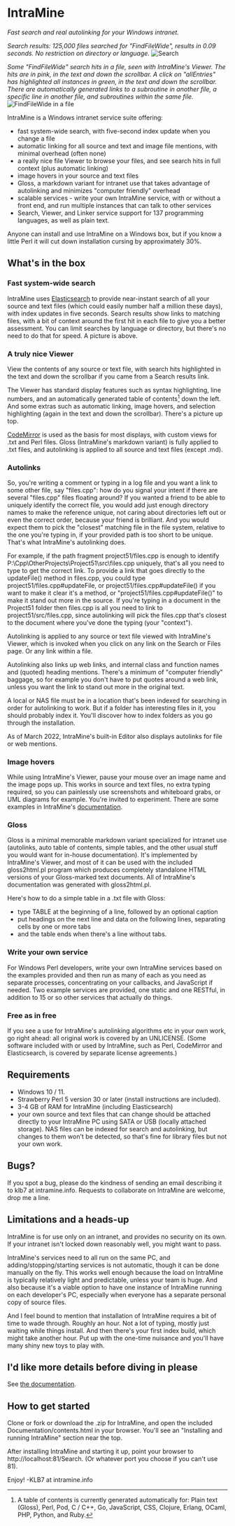 # IntraMine

*Fast search and real autolinking for your Windows intranet.*

*Search results: 125,000 files searched for "FindFileWide", results in 0.09 seconds. No restriction on directory or language.*
![Search](https://github.com/KLB7/IntraMine/blob/master/Documentation/images/Search1.png)

*Some "FindFileWide" search hits in a file, seen with IntraMine's Viewer. The hits are in pink, in the text and down the scrollbar. A click on "allEntries" has highlighted all instances in green, in the text and down the scrollbar. There are automatically generated links to a subroutine in another file, a specific line in another file, and subroutines within the same file.*
![FindFileWide in a file](https://github.com/KLB7/IntraMine/blob/master/Documentation/images/2020-05-04%2016_22_47-win_wide_filepaths.pm.png)

IntraMine is a Windows intranet service suite offering:
 - fast system-wide search, with five-second index update when you change a file
 - automatic linking for all source and text and image file mentions, with minimal overhead (often none)
 - a really nice file Viewer to browse your files, and see search hits in full context (plus automatic linking)
 - image hovers in your source and text files
 - Gloss, a markdown variant for intranet use that takes advantage of autolinking and minimizes "computer friendly" overhead
 - scalable services - write your own IntraMine service, with or without a front end, and run multiple instances that can talk to other services
 - Search, Viewer, and Linker service support for 137 programming languages, as well as plain text.

Anyone can install and use IntraMine on a Windows box, but if you know a little Perl it will cut down installation cursing by approximately 30%.

## What's in the box
### Fast system-wide search
IntraMine uses [Elasticsearch](https://www.elastic.co/what-is/elasticsearch) to provide near-instant search of all your source and text files (which could easily number half a million these days), with index updates in five seconds. Search results show links to matching files, with a bit of context around the first hit in each file to give you a better assessment. You can limit searches by language or directory, but there's no need to do that for speed. A picture is above.
 
### A truly nice Viewer
View the contents of any source or text file, with search hits highlighted in the text and down the scrollbar if you came from a Search results link.

The Viewer has standard display features such as syntax highlighting, line numbers, and an automatically generated table of contents[^1] down the left. And some extras such as automatic linking, image hovers, and selection highlighting (again in the text and down the scrollbar). There's a picture up top.

[CodeMirror](https://codemirror.net/) is used as the basis for most displays, with custom views for .txt and Perl files. Gloss (IntraMine's markdown variant) is fully applied to .txt files, and autolinking is applied to all source and text files (except .md).

### Autolinks
So, you're writing a comment or typing in a log file and you want a link to some other file, say "files.cpp": how do you signal your intent if there are several "files.cpp" files floating around? If you wanted a friend to be able to uniquely identify the correct file, you would add just enough directory names to make the reference unique, not caring about directories left out or even the correct order, because your friend is brilliant. And you would expect them to pick the "closest" matching file in the file system, relative to the one you're typing in, if your provided path is too short to be unique. That's what IntraMine's autolinking does.

For example, if the path fragment project51/files.cpp is enough to identify P:\Cpp\OtherProjects\Project51\src\files.cpp uniquely, that's all you need to type to get the correct link. To provide a link that goes directly to the updateFile() method in files.cpp, you could type project51/files.cpp#updateFile, or project51/files.cpp#updateFile() if you want to make it clear it's a method, or "project51/files.cpp#updateFile()" to make it stand out more in the source. If you're typing in a document in the Project51 folder then files.cpp is all you need to link to project51/src/files.cpp, since autolinking will pick the files.cpp that's closest to the document where you've done the typing (your "context").

Autolinking is applied to any source or text file viewed with IntraMine's Viewer, which is invoked when you click on any link on the Search or Files page. Or any link within a file.

Autolinking also links up web links, and internal class and function names and (quoted) heading mentions. There's a minimum of "computer friendly" baggage, so for example you don't have to put quotes around a web link, unless you want the link to stand out more in the original text.

A local or NAS file must be in a location that's been indexed for searching in order for autolinking to work. But if a folder has interesting files in it, you should probably index it. You'll discover how to index folders as you go through the installation.

As of March 2022, IntraMine's built-in Editor also displays autolinks for file or web mentions.

### Image hovers
While using IntraMine's Viewer, pause your mouse over an image name and the image pops up. This works in source and text files, no extra typing required, so you can painlessly use screenshots and whiteboard grabs, or UML diagrams for example. You're invited to experiment. There are some examples in IntraMine's [documentation](https://htmlpreview.github.io/?https://github.com/KLB7/IntraMine/blob/master/Documentation/contents.html).

### Gloss
Gloss is a minimal memorable markdown variant specialized for intranet use (autolinks, auto table of contents, simple tables, and the other usual stuff you would want for in-house documentation). It's implemented by IntraMine's Viewer, and most of it can be used with the included gloss2html.pl program which produces completely standalone HTML versions of your Gloss-marked text documents. All of IntraMine's documentation was generated with gloss2html.pl.

Here's how to do a simple table in a .txt file with Gloss:
 - type TABLE at the beginning of a line, followed by an optional caption
 - put headings on the next line and data on the following lines, separating cells by one or more tabs
 - and the table ends when there's a line without tabs.

### Write your own service
For Windows Perl developers, write your own IntraMine services based on the examples provided and then run as many of each as you need as separate processes, concentrating on your callbacks, and JavaScript if needed. Two example services are provided, one static and one RESTful, in addition to 15 or so other services that actually do things.

### Free as in free
If you see a use for IntraMine's autolinking algorithms etc in your own work, go right ahead: all original work is covered by an UNLICENSE. (Some software included with or used by IntraMine, such as Perl, CodeMirror and Elasticsearch, is covered by separate license agreements.)

## Requirements
 - Windows 10 / 11.
 - Strawberry Perl 5 version 30 or later (install instructions are included).
 - 3-4 GB of RAM for IntraMine (including Elasticsearch)
 - your own source and text files that can change should be attached directly to your IntraMine PC using SATA or USB (locally attached storage). NAS files can be indexed for search and autolinking, but changes to them won't be detected, so that's fine for library files but not your own work.

## Bugs?
If you spot a bug, please do the kindness of sending an email describing it to klb7 at intramine.info. Requests to collaborate on IntraMine are welcome, drop me a line.

## Limitations and a heads-up
IntraMine is for use only on an intranet, and provides no security on its own. If your intranet isn't locked down reasonably well, you might want to pass.

IntraMine's services need to all run on the same PC, and adding/stopping/starting services is not automatic, though it can be done manually on the fly. This works well enough because the load on IntraMine is typically relatively light and predictable, unless your team is huge. And also because it's a viable option to have one instance of IntraMine running on each developer's PC, especially when everyone has a separate personal copy of source files.

And I feel bound to mention that installation of IntraMine requires a bit of time to wade through. Roughly an hour. Not a lot of typing, mostly just waiting while things install. And then there's your first index build, which might take another hour. Put up with the one-time nuisance and you'll have many shiny new toys to play with.

## I'd like more details before diving in please
See [the documentation](https://htmlpreview.github.io/?https://github.com/KLB7/IntraMine/blob/master/Documentation/contents.html).

## How to get started
Clone or fork or download the .zip for IntraMine, and open the included Documentation/contents.html in your browser. You'll see an "Installing and running IntraMine" section near the top.

After installing IntraMine and starting it up, point your browser to http://localhost:81/Search. (Or whatever port you choose if you can't use 81).

Enjoy!
-KLB7 at intramine.info

[^1]: A table of contents is currently generated automatically for: Plain text (Gloss), Perl, Pod, C / C++, Go, JavaScript, CSS, Clojure, Erlang, OCaml, PHP, Python, and Ruby.

